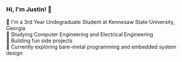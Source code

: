 ### Hi, I'm Justin! 👋

🏫 I'm a 3rd Year Undegraduate Student at Kennesaw State University, Georgia <br>
📖 Studying Computer Engineering and Electrical Engineering <br>
🔭 Building fun side projects <br>
🌱 Currently exploring bare-metal programming and embedded system design <br>
